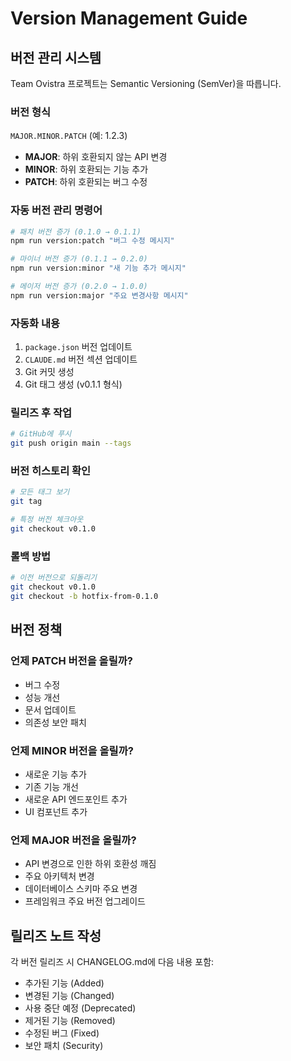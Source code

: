 # Version Management Guide

## 버전 관리 시스템

Team Ovistra 프로젝트는 Semantic Versioning (SemVer)을 따릅니다.

### 버전 형식
`MAJOR.MINOR.PATCH` (예: 1.2.3)

- **MAJOR**: 하위 호환되지 않는 API 변경
- **MINOR**: 하위 호환되는 기능 추가
- **PATCH**: 하위 호환되는 버그 수정

### 자동 버전 관리 명령어

```bash
# 패치 버전 증가 (0.1.0 → 0.1.1)
npm run version:patch "버그 수정 메시지"

# 마이너 버전 증가 (0.1.1 → 0.2.0)
npm run version:minor "새 기능 추가 메시지"

# 메이저 버전 증가 (0.2.0 → 1.0.0)
npm run version:major "주요 변경사항 메시지"
```

### 자동화 내용

1. `package.json` 버전 업데이트
2. `CLAUDE.md` 버전 섹션 업데이트
3. Git 커밋 생성
4. Git 태그 생성 (v0.1.1 형식)

### 릴리즈 후 작업

```bash
# GitHub에 푸시
git push origin main --tags
```

### 버전 히스토리 확인

```bash
# 모든 태그 보기
git tag

# 특정 버전 체크아웃
git checkout v0.1.0
```

### 롤백 방법

```bash
# 이전 버전으로 되돌리기
git checkout v0.1.0
git checkout -b hotfix-from-0.1.0
```

## 버전 정책

### 언제 PATCH 버전을 올릴까?
- 버그 수정
- 성능 개선
- 문서 업데이트
- 의존성 보안 패치

### 언제 MINOR 버전을 올릴까?
- 새로운 기능 추가
- 기존 기능 개선
- 새로운 API 엔드포인트 추가
- UI 컴포넌트 추가

### 언제 MAJOR 버전을 올릴까?
- API 변경으로 인한 하위 호환성 깨짐
- 주요 아키텍처 변경
- 데이터베이스 스키마 주요 변경
- 프레임워크 주요 버전 업그레이드

## 릴리즈 노트 작성

각 버전 릴리즈 시 CHANGELOG.md에 다음 내용 포함:
- 추가된 기능 (Added)
- 변경된 기능 (Changed)
- 사용 중단 예정 (Deprecated)
- 제거된 기능 (Removed)
- 수정된 버그 (Fixed)
- 보안 패치 (Security)